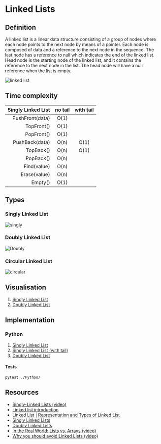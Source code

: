 # Linked Lists

## Definition

A linked list is a linear data structure consisting of a group of nodes where each node points to the next node by means of a pointer.
Each node is composed of data and a reference to the next node in the sequence. The last node has a reference to null which indicates the end of the linked list.
Head node is the starting node of the linked list, and it contains the reference to the next node in the list. The head node will have a null reference when the list is empty.

![linked list](https://upload.wikimedia.org/wikipedia/commons/thumb/6/6d/Singly-linked-list.svg/2560px-Singly-linked-list.svg.png)

## Time complexity

| Singly Linked List | no tail | with tail |
|-------------------:|:-------:|:---------:|
|    PushFront(data) |   O(1)  |           |
|         TopFront() |   O(1)  |           |
|         PopFront() |   O(1)  |           |
|     PushBack(data) |   O(n)  |    O(1)   |
|          TopBack() |   O(n)  |    O(1)   |
|          PopBack() |   O(n)  |           |
|        Find(value) |   O(n)  |           |
|       Erase(value) |   O(n)  |           |
|            Empty() |   O(1)  |           |

## Types

### Singly Linked List
![singly](https://upload.wikimedia.org/wikipedia/commons/thumb/6/6d/Singly-linked-list.svg/2560px-Singly-linked-list.svg.png)

### Doubly Linked List
![Doubly](https://upload.wikimedia.org/wikipedia/commons/thumb/5/5e/Doubly-linked-list.svg/2560px-Doubly-linked-list.svg.png)

### Circular Linked List
![circular](https://upload.wikimedia.org/wikipedia/commons/thumb/d/df/Circularly-linked-list.svg/2560px-Circularly-linked-list.svg.png)

## Visualisation

1. [Singly Linked List](https://pythontutor.com/visualize.html#code=class%20Node%28object%29%3A%0A%20%20%20%20%0A%20%20%20%20def%20__init__%28self,%20value%29%3A%0A%20%20%20%20%20%20%20%20self.value%20%3D%20value%0A%20%20%20%20%20%20%20%20self.next%20%3D%20None%0A%20%20%20%20%20%20%0A%0Aclass%20SinglyLinkedList%28object%29%3A%0A%20%20%20%20%0A%20%20%20%20def%20__init__%28self%29%3A%0A%20%20%20%20%20%20%20%20self.head%20%3D%20None%0A%0A%20%20%20%20def%20push_front%28self,%20value%29%3A%0A%20%20%20%20%20%20%20%20node%20%3D%20Node%28value%29%0A%20%20%20%20%20%20%20%20node.next%20%3D%20self.head%0A%20%20%20%20%20%20%20%20self.head%20%3D%20node%0A%20%20%20%20%20%20%20%20%0A%20%20%20%20def%20top_front%28self%29%3A%0A%20%20%20%20%20%20%20%20if%20self.head%3A%0A%20%20%20%20%20%20%20%20%20%20%20%20return%20self.head.value%0A%20%20%20%20%0A%20%20%20%20def%20pop_front%28self%29%3A%0A%20%20%20%20%20%20%20%20if%20self.head%3A%0A%20%20%20%20%20%20%20%20%20%20%20%20node%20%3D%20self.head.next%0A%20%20%20%20%20%20%20%20%20%20%20%20del%20self.head%0A%20%20%20%20%20%20%20%20%20%20%20%20self.head%20%3D%20node%0A%0A%20%20%20%20def%20push_back%28self,%20value%29%3A%0A%20%20%20%20%20%20%20%20if%20self.head%3A%0A%20%20%20%20%20%20%20%20%20%20%20%20node%20%3D%20self.head%0A%20%20%20%20%20%20%20%20%20%20%20%20while%20node.next%3A%0A%20%20%20%20%20%20%20%20%20%20%20%20%20%20%20%20node%20%3D%20node.next%0A%20%20%20%20%20%20%20%20%20%20%20%20node.next%20%3D%20Node%28value%29%0A%20%20%20%20%20%20%20%20else%3A%0A%20%20%20%20%20%20%20%20%20%20%20%20self.head%20%3D%20Node%28value%29%0A%20%20%20%20%0A%20%20%20%20def%20top_back%28self%29%3A%0A%20%20%20%20%20%20%20%20if%20self.head%3A%0A%20%20%20%20%20%20%20%20%20%20%20%20node%20%3D%20self.head%0A%20%20%20%20%20%20%20%20%20%20%20%20while%20node.next%3A%0A%20%20%20%20%20%20%20%20%20%20%20%20%20%20%20%20node%20%3D%20node.next%0A%0A%20%20%20%20%20%20%20%20%20%20%20%20return%20node.value%0A%0A%20%20%20%20def%20pop_back%28self%29%3A%0A%20%20%20%20%20%20%20%20if%20self.head%3A%0A%20%20%20%20%20%20%20%20%20%20%20%20if%20not%20self.head.next%3A%0A%20%20%20%20%20%20%20%20%20%20%20%20%20%20%20%20del%20self.head%0A%20%20%20%20%20%20%20%20%20%20%20%20%20%20%20%20self.head%20%3D%20None%0A%20%20%20%20%20%20%20%20%20%20%20%20else%3A%0A%20%20%20%20%20%20%20%20%20%20%20%20%20%20%20%20node%20%3D%20self.head%0A%20%20%20%20%20%20%20%20%20%20%20%20%20%20%20%20while%20node.next.next%3A%0A%20%20%20%20%20%20%20%20%20%20%20%20%20%20%20%20%20%20%20%20node%20%3D%20node.next%0A%20%20%20%20%20%20%20%20%20%20%20%20%20%20%20%20del%20node.next%0A%20%20%20%20%20%20%20%20%20%20%20%20%20%20%20%20node.next%20%3D%20None%0A%0A%20%20%20%20def%20find%28self,%20value%29%3A%0A%20%20%20%20%20%20%20%20node%20%3D%20self.head%0A%20%20%20%20%20%20%20%20while%20node%3A%0A%20%20%20%20%20%20%20%20%20%20%20%20if%20node.value%20%3D%3D%20value%3A%0A%20%20%20%20%20%20%20%20%20%20%20%20%20%20%20%20return%20True%0A%0A%20%20%20%20%20%20%20%20%20%20%20%20node%20%3D%20node.next%0A%20%20%20%20%20%20%20%20return%20False%0A%20%20%20%20%0A%20%20%20%20def%20erase%28self,%20value%29%3A%0A%20%20%20%20%20%20%20%20node%20%3D%20self.head%0A%20%20%20%20%20%20%20%20prev%20%3D%20None%0A%20%20%20%20%20%20%20%20while%20node%3A%0A%20%20%20%20%20%20%20%20%20%20%20%20if%20node.value%20%3D%3D%20value%3A%0A%20%20%20%20%20%20%20%20%20%20%20%20%20%20%20%20if%20prev%3A%0A%20%20%20%20%20%20%20%20%20%20%20%20%20%20%20%20%20%20%20%20prev.next%20%3D%20node.next%0A%20%20%20%20%20%20%20%20%20%20%20%20%20%20%20%20else%3A%0A%20%20%20%20%20%20%20%20%20%20%20%20%20%20%20%20%20%20%20%20self.head%20%3D%20node.next%0A%20%20%20%20%20%20%20%20%20%20%20%20%20%20%20%20del%20node%0A%20%20%20%20%20%20%20%20%20%20%20%20%20%20%20%20break%0A%20%20%20%20%20%20%20%20%20%20%20%20prev%20%3D%20node%0A%20%20%20%20%20%20%20%20%20%20%20%20node%20%3D%20node.next%0A%0A%20%20%20%20def%20length%28self%29%3A%0A%20%20%20%20%20%20%20%20node%20%3D%20self.head%0A%20%20%20%20%20%20%20%20count%20%3D%200%0A%20%20%20%20%20%20%20%20while%20node%3A%0A%20%20%20%20%20%20%20%20%20%20%20%20count%20%2B%3D%201%0A%20%20%20%20%20%20%20%20%20%20%20%20node%20%3D%20node.next%0A%20%20%20%20%20%20%20%20return%20count%0A%0A%20%20%20%20def%20empty%28self%29%3A%0A%20%20%20%20%20%20%20%20return%20not%20self.head%0A%0A%23%20Comment%20and%20experiment%20with%20available%20operations%0Aobj%20%3D%20SinglyLinkedList%28%29%0Aobj.push_front%281%29%0Aobj.push_front%282%29%0Aobj.push_front%283%29%0Aobj.length%28%29%0Aobj.find%282%29%0Aobj.pop_front%28%29%0Aobj.pop_front%28%29%0Aobj.push_back%282%29%0Aobj.push_back%283%29%0Aobj.pop_back%28%29%0Aobj.pop_back%28%29%0A&cumulative=false&curInstr=0&heapPrimitives=nevernest&mode=display&origin=opt-frontend.js&py=3&rawInputLstJSON=%5B%5D&textReferences=false)
2. [Doubly Linked List](https://pythontutor.com/visualize.html#code=class%20Node%28object%29%3A%0A%0A%20%20%20%20def%20__init__%28self,%20value%29%3A%0A%20%20%20%20%20%20%20%20self.value%20%3D%20value%0A%20%20%20%20%20%20%20%20self.prev%20%3D%20None%0A%20%20%20%20%20%20%20%20self.next%20%3D%20None%0A%0A%0Aclass%20DoublyLinkedList%28object%29%3A%0A%0A%20%20%20%20def%20__init__%28self%29%3A%0A%20%20%20%20%20%20%20%20self.head%20%3D%20None%0A%0A%20%20%20%20def%20push_front%28self,%20value%29%3A%0A%20%20%20%20%20%20%20%20node%20%3D%20Node%28value%29%0A%20%20%20%20%20%20%20%20if%20self.head%3A%0A%20%20%20%20%20%20%20%20%20%20%20%20node.next%20%3D%20self.head%0A%20%20%20%20%20%20%20%20%20%20%20%20self.head.prev%20%3D%20node%0A%20%20%20%20%20%20%20%20self.head%20%3D%20node%0A%0A%20%20%20%20def%20top_front%28self%29%3A%0A%20%20%20%20%20%20%20%20if%20self.head%3A%0A%20%20%20%20%20%20%20%20%20%20%20%20return%20self.head.value%0A%0A%20%20%20%20def%20pop_front%28self%29%3A%0A%20%20%20%20%20%20%20%20if%20self.head%3A%0A%20%20%20%20%20%20%20%20%20%20%20%20node%20%3D%20self.head.next%0A%20%20%20%20%20%20%20%20%20%20%20%20if%20node%3A%0A%20%20%20%20%20%20%20%20%20%20%20%20%20%20%20%20node.prev%20%3D%20None%0A%20%20%20%20%20%20%20%20%20%20%20%20del%20self.head%0A%20%20%20%20%20%20%20%20%20%20%20%20self.head%20%3D%20node%0A%0A%20%20%20%20def%20push_back%28self,%20value%29%3A%0A%20%20%20%20%20%20%20%20if%20self.head%3A%0A%20%20%20%20%20%20%20%20%20%20%20%20node%20%3D%20self.head%0A%20%20%20%20%20%20%20%20%20%20%20%20while%20node.next%3A%0A%20%20%20%20%20%20%20%20%20%20%20%20%20%20%20%20node%20%3D%20node.next%0A%20%20%20%20%20%20%20%20%20%20%20%20node.next%20%3D%20Node%28value%29%0A%20%20%20%20%20%20%20%20%20%20%20%20node.next.prev%20%3D%20node%0A%20%20%20%20%20%20%20%20else%3A%0A%20%20%20%20%20%20%20%20%20%20%20%20self.head%20%3D%20Node%28value%29%0A%0A%20%20%20%20def%20top_back%28self%29%3A%0A%20%20%20%20%20%20%20%20if%20self.head%3A%0A%20%20%20%20%20%20%20%20%20%20%20%20node%20%3D%20self.head%0A%20%20%20%20%20%20%20%20%20%20%20%20while%20node.next%3A%0A%20%20%20%20%20%20%20%20%20%20%20%20%20%20%20%20node%20%3D%20node.next%0A%20%20%20%20%20%20%20%20%20%20%20%20return%20node.value%0A%0A%20%20%20%20def%20pop_back%28self%29%3A%0A%20%20%20%20%20%20%20%20if%20self.head%3A%0A%20%20%20%20%20%20%20%20%20%20%20%20if%20not%20self.head.next%3A%0A%20%20%20%20%20%20%20%20%20%20%20%20%20%20%20%20del%20self.head%0A%20%20%20%20%20%20%20%20%20%20%20%20%20%20%20%20self.head%20%3D%20None%0A%20%20%20%20%20%20%20%20%20%20%20%20else%3A%0A%20%20%20%20%20%20%20%20%20%20%20%20%20%20%20%20node%20%3D%20self.head%0A%20%20%20%20%20%20%20%20%20%20%20%20%20%20%20%20while%20node.next.next%3A%0A%20%20%20%20%20%20%20%20%20%20%20%20%20%20%20%20%20%20%20%20node%20%3D%20node.next%0A%20%20%20%20%20%20%20%20%20%20%20%20%20%20%20%20del%20node.next%0A%20%20%20%20%20%20%20%20%20%20%20%20%20%20%20%20node.next%20%3D%20None%0A%0A%20%20%20%20def%20find%28self,%20value%29%3A%0A%20%20%20%20%20%20%20%20node%20%3D%20self.head%0A%20%20%20%20%20%20%20%20while%20node%3A%0A%20%20%20%20%20%20%20%20%20%20%20%20if%20node.value%20%3D%3D%20value%3A%0A%20%20%20%20%20%20%20%20%20%20%20%20%20%20%20%20return%20True%0A%20%20%20%20%20%20%20%20%20%20%20%20node%20%3D%20node.next%0A%0A%20%20%20%20%20%20%20%20return%20False%0A%0A%20%20%20%20def%20erase%28self,%20value%29%3A%0A%20%20%20%20%20%20%20%20node%20%3D%20self.head%0A%20%20%20%20%20%20%20%20while%20node%3A%0A%20%20%20%20%20%20%20%20%20%20%20%20if%20node.value%20%3D%3D%20value%3A%0A%20%20%20%20%20%20%20%20%20%20%20%20%20%20%20%20if%20node.prev%3A%0A%20%20%20%20%20%20%20%20%20%20%20%20%20%20%20%20%20%20%20%20node.prev.next%20%3D%20None%0A%20%20%20%20%20%20%20%20%20%20%20%20%20%20%20%20%20%20%20%20if%20node.next%3A%0A%20%20%20%20%20%20%20%20%20%20%20%20%20%20%20%20%20%20%20%20%20%20%20%20node.prev.next%20%3D%20node.next%0A%20%20%20%20%20%20%20%20%20%20%20%20%20%20%20%20%20%20%20%20%20%20%20%20node.next.prev%20%3D%20node.prev%0A%20%20%20%20%20%20%20%20%20%20%20%20%20%20%20%20else%3A%0A%20%20%20%20%20%20%20%20%20%20%20%20%20%20%20%20%20%20%20%20self.head%20%3D%20None%0A%20%20%20%20%20%20%20%20%20%20%20%20%20%20%20%20%20%20%20%20if%20node.next%3A%0A%20%20%20%20%20%20%20%20%20%20%20%20%20%20%20%20%20%20%20%20%20%20%20%20self.head%20%3D%20node.next%0A%20%20%20%20%20%20%20%20%20%20%20%20%20%20%20%20%20%20%20%20%20%20%20%20self.head.prev%20%3D%20None%0A%20%20%20%20%20%20%20%20%20%20%20%20%20%20%20%20del%20node%0A%20%20%20%20%20%20%20%20%20%20%20%20%20%20%20%20break%0A%20%20%20%20%20%20%20%20%20%20%20%20node%20%3D%20node.next%0A%0A%20%20%20%20def%20length%28self%29%3A%0A%20%20%20%20%20%20%20%20node%20%3D%20self.head%0A%20%20%20%20%20%20%20%20count%20%3D%200%0A%20%20%20%20%20%20%20%20while%20node%3A%0A%20%20%20%20%20%20%20%20%20%20%20%20count%20%2B%3D%201%0A%20%20%20%20%20%20%20%20%20%20%20%20node%20%3D%20node.next%0A%20%20%20%20%20%20%20%20return%20count%0A%0A%20%20%20%20def%20empty%28self%29%3A%0A%20%20%20%20%20%20%20%20return%20not%20self.head%0A%0Aobj%20%3D%20DoublyLinkedList%28%29%0Aobj.push_front%281%29%0Aobj.push_front%282%29%0Aobj.push_front%283%29%0Aobj.length%28%29%0Aobj.find%282%29%0Aobj.pop_front%28%29%0Aobj.pop_front%28%29%0Aobj.push_back%282%29%0Aobj.push_back%283%29%0Aobj.pop_back%28%29%0Aobj.pop_back%28%29&cumulative=false&curInstr=0&heapPrimitives=nevernest&mode=display&origin=opt-frontend.js&py=3&rawInputLstJSON=%5B%5D&textReferences=false)

## Implementation

### Python

1. [Singly Linked List](https://github.com/rszamszur/google-interview-preparation/blob/master/2.Data_Structures/2.Linked_Lists/Python/singly.py)
2. [Singly Linked List (with tail)](https://github.com/rszamszur/google-interview-preparation/blob/master/2.Data_Structures/2.Linked_Lists/Python/singly_tail.py)
3. [Doubly Linked List](https://github.com/rszamszur/google-interview-preparation/blob/master/2.Data_Structures/2.Linked_Lists/Python/doubly.py)

#### Tests

```shell
pytest ./Python/
```

## Resources

- [Singly-Linked Lists (video)](https://www.coursera.org/lecture/data-structures/singly-linked-lists-kHhgK)
- [Linked list introduction](https://www.atnyla.com/tutorial/linked-list-introduction/3/307)
- [Linked List | Representation and Types of Linked List](https://dev.faceprep.in/data-structures/linked-list-introduction/)
- [Singly Linked Lists](https://www.atnyla.com/tutorial/singly-linked-list/3/309)
- [Doubly Linked Lists](https://www.atnyla.com/tutorial/doubly-linked-list/3/310)
- [In the Real World: Lists vs. Arrays (video)](https://www.coursera.org/lecture/data-structures-optimizing-performance/in-the-real-world-lists-vs-arrays-QUaUd)
- [Why you should avoid Linked Lists (video)](https://youtu.be/YQs6IC-vgmo)
